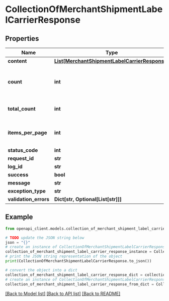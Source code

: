 # CollectionOfMerchantShipmentLabelCarrierResponse


## Properties

Name | Type | Description | Notes
------------ | ------------- | ------------- | -------------
**content** | [**List[MerchantShipmentLabelCarrierResponse]**](MerchantShipmentLabelCarrierResponse.md) |  | [optional] 
**count** | **int** | The number of items in the current response. | [optional] 
**total_count** | **int** | The total number of items. | [optional] 
**items_per_page** | **int** | The number of items per page. | [optional] 
**status_code** | **int** |  | [optional] 
**request_id** | **str** |  | [optional] 
**log_id** | **str** |  | [optional] 
**success** | **bool** |  | [optional] 
**message** | **str** |  | [optional] 
**exception_type** | **str** |  | [optional] 
**validation_errors** | **Dict[str, Optional[List[str]]]** |  | [optional] 

## Example

```python
from openapi_client.models.collection_of_merchant_shipment_label_carrier_response import CollectionOfMerchantShipmentLabelCarrierResponse

# TODO update the JSON string below
json = "{}"
# create an instance of CollectionOfMerchantShipmentLabelCarrierResponse from a JSON string
collection_of_merchant_shipment_label_carrier_response_instance = CollectionOfMerchantShipmentLabelCarrierResponse.from_json(json)
# print the JSON string representation of the object
print(CollectionOfMerchantShipmentLabelCarrierResponse.to_json())

# convert the object into a dict
collection_of_merchant_shipment_label_carrier_response_dict = collection_of_merchant_shipment_label_carrier_response_instance.to_dict()
# create an instance of CollectionOfMerchantShipmentLabelCarrierResponse from a dict
collection_of_merchant_shipment_label_carrier_response_from_dict = CollectionOfMerchantShipmentLabelCarrierResponse.from_dict(collection_of_merchant_shipment_label_carrier_response_dict)
```
[[Back to Model list]](../README.md#documentation-for-models) [[Back to API list]](../README.md#documentation-for-api-endpoints) [[Back to README]](../README.md)


